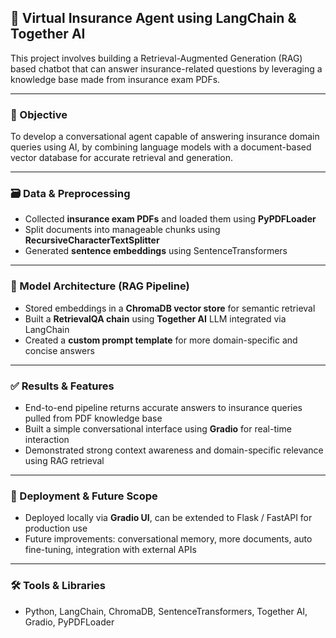 ## 🤖 Virtual Insurance Agent using LangChain & Together AI  
 

This project involves building a Retrieval-Augmented Generation (RAG) based chatbot that can answer insurance-related questions by leveraging a knowledge base made from insurance exam PDFs.

---

### 🧾 Objective
To develop a conversational agent capable of answering insurance domain queries using AI, by combining language models with a document-based vector database for accurate retrieval and generation.

---

### 🗃️ Data & Preprocessing
- Collected **insurance exam PDFs** and loaded them using **PyPDFLoader**
- Split documents into manageable chunks using **RecursiveCharacterTextSplitter**
- Generated **sentence embeddings** using SentenceTransformers

---

### 🧠 Model Architecture (RAG Pipeline)
- Stored embeddings in a **ChromaDB vector store** for semantic retrieval
- Built a **RetrievalQA chain** using **Together AI** LLM integrated via LangChain
- Created a **custom prompt template** for more domain-specific and concise answers

---

### ✅ Results & Features
- End-to-end pipeline returns accurate answers to insurance queries pulled from PDF knowledge base
- Built a simple conversational interface using **Gradio** for real-time interaction
- Demonstrated strong context awareness and domain-specific relevance using RAG retrieval

---

### 🚀 Deployment & Future Scope
- Deployed locally via **Gradio UI**, can be extended to Flask / FastAPI for production use
- Future improvements: conversational memory, more documents, auto fine-tuning, integration with external APIs

---

### 🛠️ Tools & Libraries
- Python, LangChain, ChromaDB, SentenceTransformers, Together AI, Gradio, PyPDFLoader
